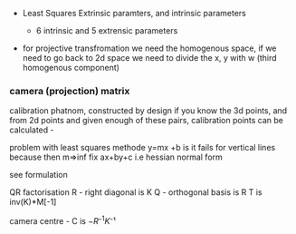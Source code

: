 

 - Least Squares Extrinsic paramters, and  intrinsic parameters
	 - 6 intrinsic and 5 extrensic parameters

 - for projective transfromation we need the homogenous space, if we need to go back to 2d space we need to divide the x, y with w (third homogenous component)

### camera (projection) matrix

calibration phatnom, constructed by design if you know the 3d points,  and from 2d points and given enough of these pairs, calibration points can be calculated -

problem with least squares methode y=mx +b is it fails for vertical lines because then m=>inf
fix ax+by+c i.e hessian normal form

see formulation

QR factorisation
R - right diagonal is K
Q - orthogonal basis is R
T is inv(K)\*M\[-1]

camera centre -  C is $-R⁻^1K⁻¹$



